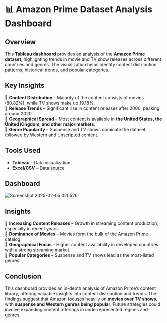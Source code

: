 # 📊 Amazon Prime Dataset Analysis Dashboard  

## Overview  
This **Tableau dashboard** provides an analysis of the **Amazon Prime dataset**, highlighting trends in movie and TV show releases across different countries and genres. The visualization helps identify content distribution patterns, historical trends, and popular categories.  

## Key Insights  
🔹 **Content Distribution** – Majority of the content consists of movies (80.82%), while TV shows make up 19.18%.  
🔹 **Release Trends** – Significant rise in content releases after 2000, peaking around 2020.  
🔹 **Geographical Spread** – Most content is available in **the United States, the United Kingdom, and other major markets**.  
🔹 **Genre Popularity** – Suspense and TV shows dominate the dataset, followed by Western and Unscripted content.  

## Tools Used  
- **Tableau** – Data visualization  
- **Excel/CSV** – Data source

## Dashboard 
![Screenshot 2025-02-05 020526](https://github.com/user-attachments/assets/3b34c2ea-27b2-4c12-93a6-6b2c87c3c20e)


## Insights  
📌 **Increasing Content Releases** – Growth in streaming content production, especially in recent years.  
📌 **Dominance of Movies** – Movies form the bulk of the Amazon Prime catalog.  
📌 **Geographical Focus** – Higher content availability in developed countries with a strong streaming market.  
📌 **Popular Categories** – Suspense and TV shows lead as the most-listed genres.  

## Conclusion  
This dashboard provides an in-depth analysis of Amazon Prime’s content library, offering valuable insights into content distribution and trends. The findings suggest that Amazon focuses heavily on **movies over TV shows**, with **suspense and Western genres being popular**. Future strategies could involve expanding content offerings in underrepresented regions and genres.  






